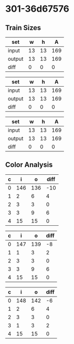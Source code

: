 # 301-36d67576
## Train Sizes

|set|w|h|A|
|---|---|---|---|
|input|13|13|169|
|output|13|13|169|
|diff|0|0|0|


|set|w|h|A|
|---|---|---|---|
|input|13|13|169|
|output|13|13|169|
|diff|0|0|0|


|set|w|h|A|
|---|---|---|---|
|input|13|13|169|
|output|13|13|169|
|diff|0|0|0|


## Color Analysis

|c|i|o|diff|
|---|---|---|---|
|0|146|136|-10|
|1|2|6|4|
|2|3|3|0|
|3|3|9|6|
|4|15|15|0|


|c|i|o|diff|
|---|---|---|---|
|0|147|139|-8|
|1|1|3|2|
|2|3|3|0|
|3|3|9|6|
|4|15|15|0|


|c|i|o|diff|
|---|---|---|---|
|0|148|142|-6|
|1|2|6|4|
|2|3|3|0|
|3|1|3|2|
|4|15|15|0|

